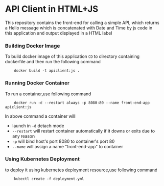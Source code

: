 # API Client in HTML+JS
This repository contains the front-end for calling a simple API, which returns a Hello message which is concatenated with Date and Time by js code in this application and output displayed in a HTML label
### Building Docker Image
To build docker image of this application `CD` to directory containing dockerfile and then run the following command
```
    docker build -t apiclient:js .
```
### Running Docker Container
To run a container,use following command 
```
    docker run -d --restart always -p 8080:80 --name front-end-app apiclient:js
```
In above command a container will
- launch in `-d` detach mode
- `--restart` will restart container automatically if it downs or exits due to any reason
- `-p` will bind host's port 8080 to container's port 80
- `--name` will assign a name "front-end-app" to container
### Using Kubernetes Deployment
to deploy it using kubernetes deployment resource,use following command
```
    kubectl create -f deployment.yml
```
